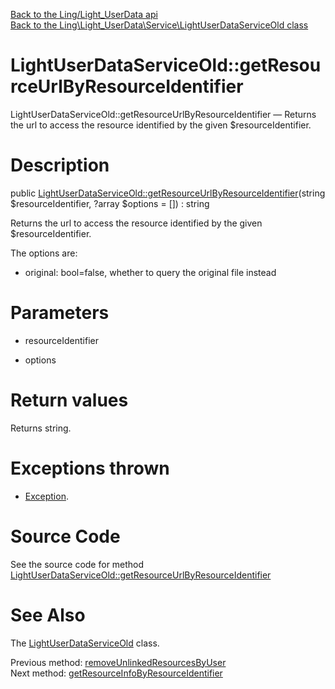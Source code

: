 [Back to the Ling/Light_UserData api](https://github.com/lingtalfi/Light_UserData/blob/master/doc/api/Ling/Light_UserData.md)<br>
[Back to the Ling\Light_UserData\Service\LightUserDataServiceOld class](https://github.com/lingtalfi/Light_UserData/blob/master/doc/api/Ling/Light_UserData/Service/LightUserDataServiceOld.md)


LightUserDataServiceOld::getResourceUrlByResourceIdentifier
================



LightUserDataServiceOld::getResourceUrlByResourceIdentifier — Returns the url to access the resource identified by the given $resourceIdentifier.




Description
================


public [LightUserDataServiceOld::getResourceUrlByResourceIdentifier](https://github.com/lingtalfi/Light_UserData/blob/master/doc/api/Ling/Light_UserData/Service/LightUserDataServiceOld/getResourceUrlByResourceIdentifier.md)(string $resourceIdentifier, ?array $options = []) : string




Returns the url to access the resource identified by the given $resourceIdentifier.


The options are:

- original: bool=false, whether to query the original file instead




Parameters
================


- resourceIdentifier

    

- options

    


Return values
================

Returns string.


Exceptions thrown
================

- [Exception](http://php.net/manual/en/class.exception.php).&nbsp;







Source Code
===========
See the source code for method [LightUserDataServiceOld::getResourceUrlByResourceIdentifier](https://github.com/lingtalfi/Light_UserData/blob/master/Service/LightUserDataServiceOld.php#L936-L962)


See Also
================

The [LightUserDataServiceOld](https://github.com/lingtalfi/Light_UserData/blob/master/doc/api/Ling/Light_UserData/Service/LightUserDataServiceOld.md) class.

Previous method: [removeUnlinkedResourcesByUser](https://github.com/lingtalfi/Light_UserData/blob/master/doc/api/Ling/Light_UserData/Service/LightUserDataServiceOld/removeUnlinkedResourcesByUser.md)<br>Next method: [getResourceInfoByResourceIdentifier](https://github.com/lingtalfi/Light_UserData/blob/master/doc/api/Ling/Light_UserData/Service/LightUserDataServiceOld/getResourceInfoByResourceIdentifier.md)<br>

